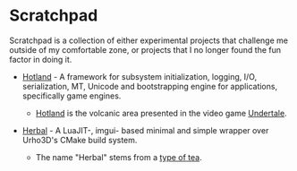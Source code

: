 # Scratchpad
Scratchpad is a collection of either experimental projects that challenge me outside of my comfortable zone, or projects that I no longer found the fun factor in doing it.

* [Hotland](https://github.com/Florastamine/Scratchpad/tree/master/Hotland) - A framework for subsystem initialization, logging, I/O, serialization, MT, Unicode and bootstrapping engine for applications, specifically game engines.
    * [Hotland](http://undertale.wikia.com/wiki/Hotland) is the volcanic area presented in the video game [Undertale](https://undertale.com/).

* [Herbal](https://github.com/Florastamine/Scratchpad/tree/master/Herbal) - A LuaJIT-, imgui- based minimal and simple wrapper over Urho3D's CMake build system.
    * The name "Herbal" stems from a [type of tea](https://en.wikipedia.org/wiki/Herbal_tea).
